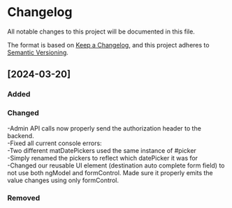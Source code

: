 # Changelog

All notable changes to this project will be documented in this file.

The format is based on [Keep a Changelog](https://keepachangelog.com/en/1.1.0/),
and this project adheres to [Semantic Versioning](https://semver.org/spec/v2.0.0.html).

## [2024-03-20]

### Added



### Changed

-Admin API calls now properly send the authorization header to the backend.  
-Fixed all current console errors:  
  -Two different matDatePickers used the same instance of #picker   
    -Simply renamed the pickers to reflect which datePicker it was for  
  -Changed our reusable UI element (destination auto complete form field) to not use both ngModel and formControl. Made sure it properly emits the value changes using only formControl.  

### Removed


